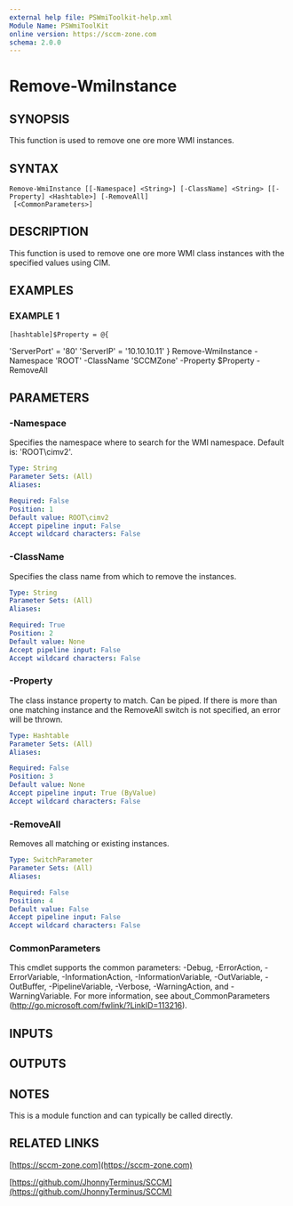 ```yaml
---
external help file: PSWmiToolkit-help.xml
Module Name: PSWmiToolKit
online version: https://sccm-zone.com
schema: 2.0.0
---
```


# Remove-WmiInstance

## SYNOPSIS
This function is used to remove one ore more WMI instances.

## SYNTAX

```
Remove-WmiInstance [[-Namespace] <String>] [-ClassName] <String> [[-Property] <Hashtable>] [-RemoveAll]
 [<CommonParameters>]
```

## DESCRIPTION
This function is used to remove one ore more WMI class instances with the specified values using CIM.

## EXAMPLES

### EXAMPLE 1
```
[hashtable]$Property = @{
```

'ServerPort' = '80'
    'ServerIP' = '10.10.10.11'
}
Remove-WmiInstance -Namespace 'ROOT' -ClassName 'SCCMZone' -Property $Property -RemoveAll

## PARAMETERS

### -Namespace
Specifies the namespace where to search for the WMI namespace.
Default is: 'ROOT\cimv2'.

```yaml
Type: String
Parameter Sets: (All)
Aliases:

Required: False
Position: 1
Default value: ROOT\cimv2
Accept pipeline input: False
Accept wildcard characters: False
```

### -ClassName
Specifies the class name from which to remove the instances.

```yaml
Type: String
Parameter Sets: (All)
Aliases:

Required: True
Position: 2
Default value: None
Accept pipeline input: False
Accept wildcard characters: False
```

### -Property
The class instance property to match.
Can be piped.
If there is more than one matching instance and the RemoveAll switch is not specified, an error will be thrown.

```yaml
Type: Hashtable
Parameter Sets: (All)
Aliases:

Required: False
Position: 3
Default value: None
Accept pipeline input: True (ByValue)
Accept wildcard characters: False
```

### -RemoveAll
Removes all matching or existing instances.

```yaml
Type: SwitchParameter
Parameter Sets: (All)
Aliases:

Required: False
Position: 4
Default value: False
Accept pipeline input: False
Accept wildcard characters: False
```

### CommonParameters
This cmdlet supports the common parameters: -Debug, -ErrorAction, -ErrorVariable, -InformationAction, -InformationVariable, -OutVariable, -OutBuffer, -PipelineVariable, -Verbose, -WarningAction, and -WarningVariable.
For more information, see about_CommonParameters (http://go.microsoft.com/fwlink/?LinkID=113216).

## INPUTS

## OUTPUTS

## NOTES
This is a module function and can typically be called directly.

## RELATED LINKS

[https://sccm-zone.com](https://sccm-zone.com)

[https://github.com/JhonnyTerminus/SCCM](https://github.com/JhonnyTerminus/SCCM)

